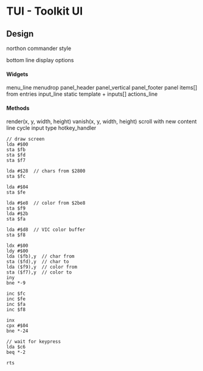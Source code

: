 # TUI - Toolkit UI

## Design

northon commander style


bottom line display options

#### Widgets
menu_line
menudrop
panel_header
panel_vertical
panel_footer
panel items[] from entries[](position)
input_line static template + inputs[]
actions_line

#### Methods
render(x, y, width, height)
vanish(x, y, width, height)
scroll with new content line
cycle input
type
hotkey_handler

	// draw screen
	lda #$00
	sta $fb
	sta $fd
	sta $f7

	lda #$28  // chars from $2800
	sta $fc

	lda #$04
	sta $fe

	lda #$e8  // color from $2be8
	sta $f9
	lda #$2b
	sta $fa

	lda #$d8  // VIC color buffer
	sta $f8

	ldx #$00
	ldy #$00
	lda ($fb),y  // char from
	sta ($fd),y  // char to
	lda ($f9),y  // color from
	sta ($f7),y  // color to
	iny
	bne *-9

	inc $fc
	inc $fe
	inc $fa
	inc $f8

	inx
	cpx #$04
	bne *-24

	// wait for keypress
	lda $c6
	beq *-2

	rts
